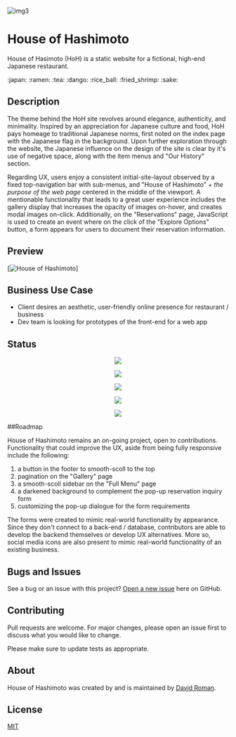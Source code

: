 ![img3](https://user-images.githubusercontent.com/25372739/124298533-58cef680-db2a-11eb-96cd-6f486a9ad2d8.JPG)




# House of Hashimoto

House of Hasimoto (HoH) is a static website for a fictional, high-end Japanese restaurant.
<p align="center">

</p>
:japan:  :ramen:  :tea:  :dango:  :rice_ball:  :fried_shrimp:  	:sake:

## Description

The theme behind the HoH site revolves around elegance, authenticity, and minimality.  Inspired by an appreciation for Japanese culture and food, HoH pays homeage to traditional Japanese norms, first noted on the index page with the Japanese flag in the background.  Upon further exploration through the website, the Japanese influence on the design of the site is clear by it's use of negative space, along with the item menus and "Our History" section. 

Regarding UX, users enjoy a consistent initial-site-layout observed by a fixed top-navigation bar with sub-menus, and "House of Hashimoto" + *the purpose of the web page*  centered in the middle of the viewport.  A mentionable functionality that leads to a great user experience includes the gallery display that increases the opacity of images on-hover, and creates modal images on-click.  Additionally, on the "Reservations" page, JavaScript is used to create an event where on the click of the "Explore Options" button, a form appears for users to document their reservation information.

## Preview

[![House of Hashimoto](insert-gif-link)]


## Business Use Case

- Client desires an aesthetic, user-friendly online presence for restaurant / business
- Dev team is looking for prototypes of the front-end for a web app



## Status


<p align="center"> <img src="https://img.shields.io/github/watchers/droman892/restaurant-front-end?style=social" /> </p>

<p align="center"> <img src="https://img.shields.io/github/followers/droman892?style=social" /> </p>

<p align="center"> <img src="https://img.shields.io/github/license/droman892/restaurant-front-end" /> </p>

<p align="center"> <img src="https://img.shields.io/github/languages/count/droman892/restaurant-front-end" /> </p>

<p align="center"> <img src="https://img.shields.io/github/repo-size/droman892/restaurant-front-end" /> </p>







##Roadmap

House of Hashimoto remains an on-going project, open to contributions.  Functionality that could improve the UX, aside from being fully responsive include the following: 

1) a button in the footer to smooth-scoll to the top
2) pagination on the "Gallery" page
3) a smooth-scoll sidebar on the "Full Menu" page
4) a darkened background to complement the pop-up reservation inquiry form
5) customizing the pop-up dialogue for the form requirements

The forms were created to mimic real-world functionality by appearance.  Since they don't connect to a back-end / database, contributors are able to develop the backend themselves or develop UX alternatives.  More so, social media icons are also present to mimic real-world functionality of an existing business.



## Bugs and Issues

See a bug or an issue with this project? [Open a new issue](https://github.com/droman892/restaurant-front-end/issues) here on GitHub.


## Contributing
Pull requests are welcome. For major changes, please open an issue first to discuss what you would like to change.

Please make sure to update tests as appropriate.



## About

House of Hashimoto was created by and is maintained by [David Roman](https://www.linkedin.com/in/david-roman-front-end-web-developer/).


## License
[MIT](https://choosealicense.com/licenses/mit/)